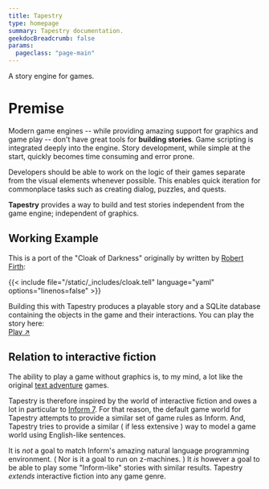 ```yaml
---
title: Tapestry
type: homepage
summary: Tapestry documentation.
geekdocBreadcrumb: false
params:
  pageclass: "page-main"
---
```

A story engine for games.

# Premise

Modern game engines -- while providing amazing support for graphics and game play -- don't have great tools for **building stories**. Game scripting is integrated deeply into the engine. Story development, while simple at the start, quickly becomes time consuming and error prone.

Developers should be able to work on the logic of their games separate from the visual elements whenever possible. This enables quick iteration for commonplace tasks such as creating dialog, puzzles, and quests.

**Tapestry** provides a way to build and test stories independent from the game engine; independent of graphics.

## Working Example

This is a port of the "Cloak of Darkness" originally by written by [Robert Firth](https://www.ifwiki.org/Cloak_of_Darkness): 

{{< include file="/static/_includes/cloak.tell" language="yaml" options="linenos=false" >}}

Building this with Tapestry produces a playable story and a SQLite database containing the objects in the game and their interactions. You can play the story here: <br> 
<span class="gdoc-button gdoc-button--regular"><a class="gdoc-button__link" target="_blank" href="/cloak-of-darkness.html">Play ↗</a></span>

## Relation to interactive fiction

The ability to play a game without graphics is, to my mind, a lot like the original [text adventure](https://en.wikipedia.org/wiki/Colossal_Cave_Adventure) games. 

Tapestry is therefore inspired by the world of interactive fiction and owes a lot in particular to [Inform 7](http://inform7.com/). For that reason, the default game world for Tapestry attempts to provide a similar set of game rules as Inform. And, Tapestry tries to provide a similar ( if less extensive ) way to model a game world using English-like sentences.

It is *not* a goal to match Inform's amazing natural language programming environment. ( Nor is it a goal to run on z-machines. )  It *is* however a goal to be able to play some "Inform-like" stories with similar results. Tapestry *extends* interactive fiction into any game genre.
